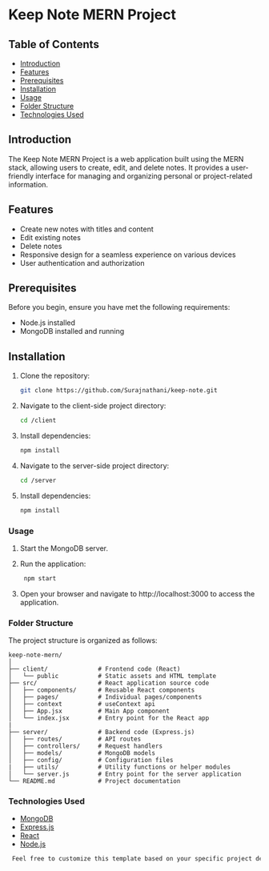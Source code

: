 # Keep Note MERN Project
## Table of Contents

- [Introduction](#introduction)
- [Features](#features)
- [Prerequisites](#prerequisites)
- [Installation](#installation)
- [Usage](#usage)
- [Folder Structure](#folder-structure)
- [Technologies Used](#technologies-used)

## Introduction

The Keep Note MERN Project is a web application built using the MERN stack, allowing users to create, edit, and delete notes. It provides a user-friendly interface for managing and organizing personal or project-related information.

## Features

- Create new notes with titles and content
- Edit existing notes
- Delete notes
- Responsive design for a seamless experience on various devices
- User authentication and authorization

## Prerequisites

Before you begin, ensure you have met the following requirements:

- Node.js installed
- MongoDB installed and running

## Installation

1. Clone the repository:

   ```bash
   git clone https://github.com/Surajnathani/keep-note.git

2. Navigate to the client-side project directory: 

    ```bash
    cd /client


3. Install dependencies:
      ```bash
      npm install

4. Navigate to the server-side project directory: 

    ```bash
    cd /server


5. Install dependencies:
      ```bash
      npm install


### Usage

1. Start the MongoDB server.

2. Run the application:
    ```bash
     npm start

3. Open your browser and navigate to http://localhost:3000 to access the application.

### Folder Structure

The project structure is organized as follows:

    keep-note-mern/
    │
    ├── client/              # Frontend code (React)
    │   └── public           # Static assets and HTML template
    ├── src/                 # React application source code
    │   ├── components/      # Reusable React components
    │   ├── pages/           # Individual pages/components
    │   ├── context          # useContext api
    │   ├── App.jsx          # Main App component
    │   └── index.jsx        # Entry point for the React app
    | 
    ├── server/              # Backend code (Express.js)
    │   ├── routes/          # API routes
    │   ├── controllers/     # Request handlers
    │   ├── models/          # MongoDB models
    │   ├── config/          # Configuration files
    |   ├── utils/           # Utility functions or helper modules
    │   └── server.js        # Entry point for the server application
    └── README.md            # Project documentation

### Technologies Used
- [MongoDB](https://www.mongodb.com/) 
- [Express.js](https://expressjs.com/)
- [React](https://react.dev/)
- [Node.js](https://nodejs.org/en)

 ```bash
  Feel free to customize this template based on your specific project details and requirements.
